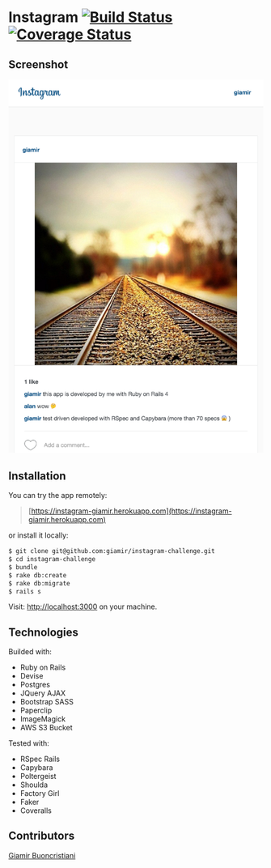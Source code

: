 Instagram [![Build Status](https://travis-ci.org/giamir/instagram-challenge.svg?branch=master)](https://travis-ci.org/giamir/instagram-challenge) [![Coverage Status](https://coveralls.io/repos/github/giamir/instagram-challenge/badge.svg?branch=master)](https://coveralls.io/github/giamir/instagram-challenge?branch=master)
=================

Screenshot
----------
![Alt text](screenshot.png 'screenshot app')

Installation
------------
You can try the app remotely:
>[https://instagram-giamir.herokuapp.com](https://instagram-giamir.herokuapp.com)

or install it locally:
```
$ git clone git@github.com:giamir/instagram-challenge.git
$ cd instagram-challenge
$ bundle
$ rake db:create
$ rake db:migrate
$ rails s
```
Visit: [http://localhost:3000](http://localhost:3000) on your machine.

Technologies
-------------
Builded with:
- Ruby on Rails
- Devise
- Postgres
- JQuery AJAX
- Bootstrap SASS
- Paperclip
- ImageMagick
- AWS S3 Bucket

Tested with:
- RSpec Rails
- Capybara
- Poltergeist
- Shoulda
- Factory Girl
- Faker
- Coveralls


Contributors
-------------
[Giamir Buoncristiani](https://github.com/giamir)
